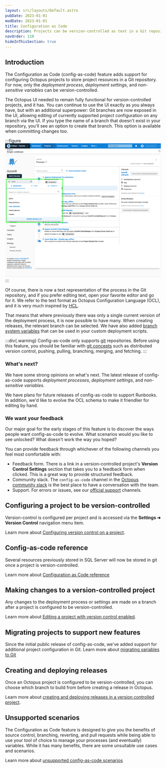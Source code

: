 ```yaml
---
layout: src/layouts/Default.astro
pubDate: 2023-01-01
modDate: 2023-01-01
title: Configuration as Code
description: Projects can be version-controlled as text in a Git repository 
navOrder: 110 
hideInThisSection: true
---
```


## Introduction 

The Configuration as Code (config-as-code) feature adds support for configuring Octopus projects to store project resources in a Git repository. For now, only the _deployment process_, _deployment settings_, and _non-sensitive variables_ can be version-controlled.

The Octopus UI needed to remain fully functional for version-controlled projects, and it has. You can continue to use the UI exactly as you always have, but with an additional superpower: Git branches are now exposed in the UI, allowing editing of currently supported project configuration on any branch via the UI. If you type the name of a branch that doesn't exist in your repository, you'll see an option to create that branch. This option is available when committing changes too.

:::figure
![Branch-switcher UI](/docs/projects/version-control/branch-switcher-ui.png "width=500")
:::

Of course, there is now a text representation of the process in the Git repository, and if you prefer editing text, open your favorite editor and go for it. We refer to the text format as Octopus Configuration Language (OCL), and it is very much inspired by [HCL](https://github.com/hashicorp/hcl).

That means that where previously there was only a single current version of the deployment process, it is now possible to have many. When creating releases, the relevant branch can be selected. We have also added [branch system variables](/docs/projects/variables/system-variables/#release-branch-information) that can be used in your custom deployment scripts.

:::div{.warning}
Config-as-code only supports [git](https://git-scm.com/) repositories.  Before using this feature, you should be familiar with [git concepts](https://git-scm.com/doc) such as distributed version control, pushing, pulling, branching, merging, and fetching.
:::

### What's next?

We have some strong opinions on what's next. The latest release of config-as-code supports _deployment processes_, _deployment settings_, and _non-sensitive variables_.  

We have plans for future releases of config-as-code to support Runbooks. In addition, we'd like to evolve the OCL schema to make it friendlier for editing by hand.

### We want your feedback

Our major goal for the early stages of this feature is to discover the ways people want config-as-code to evolve. What scenarios would you like to see unlocked? What doesn't work the way you hoped? 

You can provide feedback through whichever of the following channels you feel most comfortable with: 

- Feedback form. There is a link in a version-controlled project's **Version Control Settings** section that takes you to a feedback form when clicked. This is a great way to provide structured feedback. 
- Community slack. The `config-as-code` channel in the [Octopus community slack](https://octopus.com/slack) is the best place to have a conversation with the team.
- Support. For errors or issues, see our [official support](https://octopus.com/support) channels. 

## Configuring a project to be version-controlled 

Version-control is configured per project and is accessed via the **Settings ➜ Version Control** navigation menu item. 

Learn more about [Configuring version control on a project](/docs/projects/version-control/converting).

## Config-as-code reference

Several resources previously stored in SQL Server will now be stored in git once a project is version-controlled.

Learn more about [Configuration as Code reference](/docs/projects/version-control/config-as-code-reference)

## Making changes to a version-controlled project

Any changes to the deployment process or settings are made on a branch after a project is configured to be version-controlled.

Learn more about [Editing a project with version control enabled](/docs/projects/version-control/editing-a-project-with-version-control-enabled).

## Migrating projects to support new features

Since the initial public release of config-as-code, we've added support for additional project configuration in Git. Learn more about [migrating variables to Git](/docs/projects/version-control/converting/migrating-variables)

## Creating and deploying releases

Once an Octopus project is configured to be version-controlled, you can choose which branch to build from before creating a release in Octopus.

Learn more about [creating and deploying releases in a version controlled project](/docs/projects/version-control/creating-and-deploying-releases-version-controlled-project).

## Unsupported scenarios

The Configuration as Code feature is designed to give you the benefits of source control, branching, reverting, and pull requests while being able to use your tool of choice to manage your processes (and eventually) variables. While it has many benefits, there are some unsuitable use cases and scenarios.

Learn more about [unsupported config-as-code scenarios](/docs/projects/version-control/unsupported-config-as-code-scenarios)